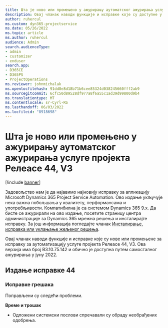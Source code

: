 ```yaml
---
title: Шта је ново или промењено у ажурирању аутоматског ажурирања услуге пројекта Релеасе 44, V3
description: Овај чланак наводи функције и исправке које су доступне у издању Microsoft Dynamics 365 Project Service Automation Упдате Релеасе 44, V3.
author: ruhercul
ms.custom: dyn365-projectservice
ms.date: 05/26/2022
ms.topic: article
ms.author: ruhercul
audience: Admin
search.audienceType:
- admin
- customizer
- enduser
search.app:
- D365CE
- D365PS
- ProjectOperations
ms.reviewer: johnmichalak
ms.openlocfilehash: 91dd8e8d18b71b6cee85324d038245660fff2ab9
ms.sourcegitcommit: 6cfc50d89528df977a8f6a55c1ad39d99800d9b4
ms.translationtype: MT
ms.contentlocale: sr-Cyrl-RS
ms.lasthandoff: 06/03/2022
ms.locfileid: "8918698"
---
```

# <a name="whats-new-or-changed-in-project-service-automation-update-release-44-v3"></a>Шта је ново или промењено у ажурирању аутоматског ажурирања услуге пројекта Релеасе 44, V3

[!include [banner](../includes/psa-now-project-operations.md)]

Задовољство нам је да најавимо најновију исправку за апликацију Microsoft Dynamics 365 Project Service Automation. Ово издање укључује нека важна побољшања у квалитету, перформансама и употребљивости. Компатибилна је са системом Dynamics 365 9.x. Да бисте се ажурирали на ово издање, посетите страницу центра администрације за Dynamics 365 мрежна решења и инсталирајте исправку. За још информација погледајте чланак [Инсталирање, исправка или уклањање жељеног решења](/power-platform/admin/install-remove-preferred-solution).

Овај чланак наводи функције и исправке које су нове или промењене за исправку за аутоматизацију услуге пројекта Релеасе 44, V3. Ова верзија има број В3.10.75.142 и обично је доступна путем самосталног ажурирања у јуну 2022.

## <a name="update-release-44"></a>Издање исправке 44

### <a name="bug-fixes"></a>Исправке грешака

Поправљени су следећи проблеми.

**Време и трошак**

- Одложени системски послови спречавали су обраду необрађених одобрења.
